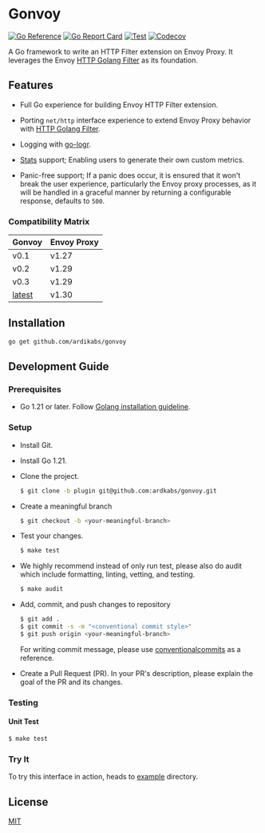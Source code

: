 # Gonvoy

[![Go Reference](https://pkg.go.dev/badge/github.com/ardikabs/gonvoy.svg)](https://pkg.go.dev/github.com/ardikabs/gonvoy)
[![Go Report Card](https://goreportcard.com/badge/github.com/ardikabs/gonvoy)](https://goreportcard.com/report/github.com/ardikabs/gonvoy)
[![Test](https://github.com/ardikabs/gonvoy/actions/workflows/test.yaml/badge.svg?branch=main)](https://github.com/ardikabs/gonvoy/actions/workflows/test.yaml)
[![Codecov](https://codecov.io/gh/ardikabs/gonvoy/branch/main/graph/badge.svg)](https://codecov.io/gh/ardikabs/gonvoy)

A Go framework to write an HTTP Filter extension on Envoy Proxy. It leverages the Envoy [HTTP Golang Filter](https://www.envoyproxy.io/docs/envoy/latest/configuration/http/http_filters/golang_filter) as its foundation.

## Features

* Full Go experience for building Envoy HTTP Filter extension.

* Porting `net/http` interface experience to extend Envoy Proxy behavior with [HTTP Golang Filter](https://www.envoyproxy.io/docs/envoy/latest/configuration/http/http_filters/golang_filter).

* Logging with [go-logr](https://github.com/go-logr/logr).

* [Stats](https://www.envoyproxy.io/docs/envoy/latest/intro/arch_overview/observability/statistics#arch-overview-statistics) support; Enabling users to generate their own custom metrics.

* Panic-free support; If a panic does occur, it is ensured that it won't break the user experience, particularly the Envoy proxy processes, as it will be handled in a graceful manner by returning a configurable response, defaults to `500`.

### Compatibility Matrix

| Gonvoy | Envoy Proxy |
|-----------------|-----------------|
| v0.1 |v1.27 |
| v0.2 | v1.29 |
| v0.3 | v1.29 |
| [latest](https://github.com/ardikabs/gonvoy) | v1.30 |

## Installation

```bash
go get github.com/ardikabs/gonvoy
```

## Development Guide

### Prerequisites

* Go 1.21 or later. Follow [Golang installation guideline](https://golang.org/doc/install).

### Setup

* Install Git.

* Install Go 1.21.

* Clone the project.

    ```bash
    $ git clone -b plugin git@github.com:ardkabs/gonvoy.git
    ```

* Create a meaningful branch

    ```bash
    $ git checkout -b <your-meaningful-branch>
    ```

* Test your changes.

    ```bash
    $ make test
    ```

* We highly recommend instead of only run test, please also do audit which include formatting, linting, vetting, and testing.

    ```bash
    $ make audit
    ```

* Add, commit, and push changes to repository

    ```bash
    $ git add .
    $ git commit -s -m "<conventional commit style>"
    $ git push origin <your-meaningful-branch>
    ```

    For writing commit message, please use [conventionalcommits](https://www.conventionalcommits.org/en/v1.0.0/) as a reference.

* Create a Pull Request (PR). In your PR's description, please explain the goal of the PR and its changes.

### Testing

#### Unit Test

```bash
$ make test
```

### Try It

To try this interface in action, heads to [example](./example) directory.

## License

[MIT](./LICENSE)
